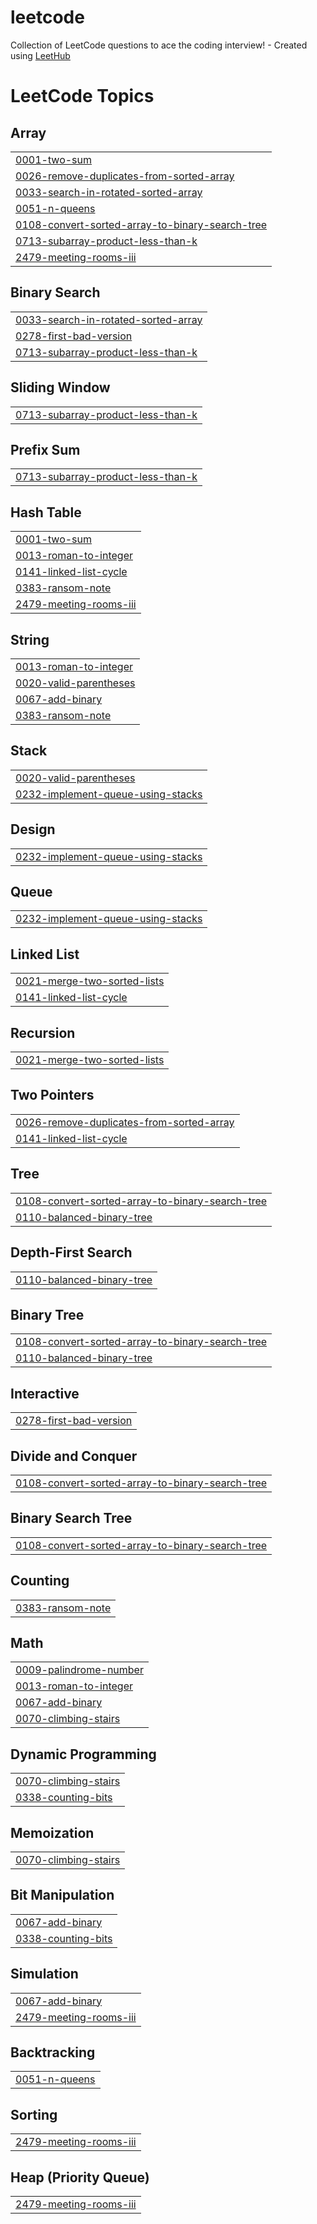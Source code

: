 # leetcode
Collection of LeetCode questions to ace the coding interview! - Created using [LeetHub](https://github.com/QasimWani/LeetHub)

<!---LeetCode Topics Start-->
# LeetCode Topics
## Array
|  |
| ------- |
| [0001-two-sum](https://github.com/ymanshur/leetcode/tree/master/0001-two-sum) |
| [0026-remove-duplicates-from-sorted-array](https://github.com/ymanshur/leetcode/tree/master/0026-remove-duplicates-from-sorted-array) |
| [0033-search-in-rotated-sorted-array](https://github.com/ymanshur/leetcode/tree/master/0033-search-in-rotated-sorted-array) |
| [0051-n-queens](https://github.com/ymanshur/leetcode/tree/master/0051-n-queens) |
| [0108-convert-sorted-array-to-binary-search-tree](https://github.com/ymanshur/leetcode/tree/master/0108-convert-sorted-array-to-binary-search-tree) |
| [0713-subarray-product-less-than-k](https://github.com/ymanshur/leetcode/tree/master/0713-subarray-product-less-than-k) |
| [2479-meeting-rooms-iii](https://github.com/ymanshur/leetcode/tree/master/2479-meeting-rooms-iii) |
## Binary Search
|  |
| ------- |
| [0033-search-in-rotated-sorted-array](https://github.com/ymanshur/leetcode/tree/master/0033-search-in-rotated-sorted-array) |
| [0278-first-bad-version](https://github.com/ymanshur/leetcode/tree/master/0278-first-bad-version) |
| [0713-subarray-product-less-than-k](https://github.com/ymanshur/leetcode/tree/master/0713-subarray-product-less-than-k) |
## Sliding Window
|  |
| ------- |
| [0713-subarray-product-less-than-k](https://github.com/ymanshur/leetcode/tree/master/0713-subarray-product-less-than-k) |
## Prefix Sum
|  |
| ------- |
| [0713-subarray-product-less-than-k](https://github.com/ymanshur/leetcode/tree/master/0713-subarray-product-less-than-k) |
## Hash Table
|  |
| ------- |
| [0001-two-sum](https://github.com/ymanshur/leetcode/tree/master/0001-two-sum) |
| [0013-roman-to-integer](https://github.com/ymanshur/leetcode/tree/master/0013-roman-to-integer) |
| [0141-linked-list-cycle](https://github.com/ymanshur/leetcode/tree/master/0141-linked-list-cycle) |
| [0383-ransom-note](https://github.com/ymanshur/leetcode/tree/master/0383-ransom-note) |
| [2479-meeting-rooms-iii](https://github.com/ymanshur/leetcode/tree/master/2479-meeting-rooms-iii) |
## String
|  |
| ------- |
| [0013-roman-to-integer](https://github.com/ymanshur/leetcode/tree/master/0013-roman-to-integer) |
| [0020-valid-parentheses](https://github.com/ymanshur/leetcode/tree/master/0020-valid-parentheses) |
| [0067-add-binary](https://github.com/ymanshur/leetcode/tree/master/0067-add-binary) |
| [0383-ransom-note](https://github.com/ymanshur/leetcode/tree/master/0383-ransom-note) |
## Stack
|  |
| ------- |
| [0020-valid-parentheses](https://github.com/ymanshur/leetcode/tree/master/0020-valid-parentheses) |
| [0232-implement-queue-using-stacks](https://github.com/ymanshur/leetcode/tree/master/0232-implement-queue-using-stacks) |
## Design
|  |
| ------- |
| [0232-implement-queue-using-stacks](https://github.com/ymanshur/leetcode/tree/master/0232-implement-queue-using-stacks) |
## Queue
|  |
| ------- |
| [0232-implement-queue-using-stacks](https://github.com/ymanshur/leetcode/tree/master/0232-implement-queue-using-stacks) |
## Linked List
|  |
| ------- |
| [0021-merge-two-sorted-lists](https://github.com/ymanshur/leetcode/tree/master/0021-merge-two-sorted-lists) |
| [0141-linked-list-cycle](https://github.com/ymanshur/leetcode/tree/master/0141-linked-list-cycle) |
## Recursion
|  |
| ------- |
| [0021-merge-two-sorted-lists](https://github.com/ymanshur/leetcode/tree/master/0021-merge-two-sorted-lists) |
## Two Pointers
|  |
| ------- |
| [0026-remove-duplicates-from-sorted-array](https://github.com/ymanshur/leetcode/tree/master/0026-remove-duplicates-from-sorted-array) |
| [0141-linked-list-cycle](https://github.com/ymanshur/leetcode/tree/master/0141-linked-list-cycle) |
## Tree
|  |
| ------- |
| [0108-convert-sorted-array-to-binary-search-tree](https://github.com/ymanshur/leetcode/tree/master/0108-convert-sorted-array-to-binary-search-tree) |
| [0110-balanced-binary-tree](https://github.com/ymanshur/leetcode/tree/master/0110-balanced-binary-tree) |
## Depth-First Search
|  |
| ------- |
| [0110-balanced-binary-tree](https://github.com/ymanshur/leetcode/tree/master/0110-balanced-binary-tree) |
## Binary Tree
|  |
| ------- |
| [0108-convert-sorted-array-to-binary-search-tree](https://github.com/ymanshur/leetcode/tree/master/0108-convert-sorted-array-to-binary-search-tree) |
| [0110-balanced-binary-tree](https://github.com/ymanshur/leetcode/tree/master/0110-balanced-binary-tree) |
## Interactive
|  |
| ------- |
| [0278-first-bad-version](https://github.com/ymanshur/leetcode/tree/master/0278-first-bad-version) |
## Divide and Conquer
|  |
| ------- |
| [0108-convert-sorted-array-to-binary-search-tree](https://github.com/ymanshur/leetcode/tree/master/0108-convert-sorted-array-to-binary-search-tree) |
## Binary Search Tree
|  |
| ------- |
| [0108-convert-sorted-array-to-binary-search-tree](https://github.com/ymanshur/leetcode/tree/master/0108-convert-sorted-array-to-binary-search-tree) |
## Counting
|  |
| ------- |
| [0383-ransom-note](https://github.com/ymanshur/leetcode/tree/master/0383-ransom-note) |
## Math
|  |
| ------- |
| [0009-palindrome-number](https://github.com/ymanshur/leetcode/tree/master/0009-palindrome-number) |
| [0013-roman-to-integer](https://github.com/ymanshur/leetcode/tree/master/0013-roman-to-integer) |
| [0067-add-binary](https://github.com/ymanshur/leetcode/tree/master/0067-add-binary) |
| [0070-climbing-stairs](https://github.com/ymanshur/leetcode/tree/master/0070-climbing-stairs) |
## Dynamic Programming
|  |
| ------- |
| [0070-climbing-stairs](https://github.com/ymanshur/leetcode/tree/master/0070-climbing-stairs) |
| [0338-counting-bits](https://github.com/ymanshur/leetcode/tree/master/0338-counting-bits) |
## Memoization
|  |
| ------- |
| [0070-climbing-stairs](https://github.com/ymanshur/leetcode/tree/master/0070-climbing-stairs) |
## Bit Manipulation
|  |
| ------- |
| [0067-add-binary](https://github.com/ymanshur/leetcode/tree/master/0067-add-binary) |
| [0338-counting-bits](https://github.com/ymanshur/leetcode/tree/master/0338-counting-bits) |
## Simulation
|  |
| ------- |
| [0067-add-binary](https://github.com/ymanshur/leetcode/tree/master/0067-add-binary) |
| [2479-meeting-rooms-iii](https://github.com/ymanshur/leetcode/tree/master/2479-meeting-rooms-iii) |
## Backtracking
|  |
| ------- |
| [0051-n-queens](https://github.com/ymanshur/leetcode/tree/master/0051-n-queens) |
## Sorting
|  |
| ------- |
| [2479-meeting-rooms-iii](https://github.com/ymanshur/leetcode/tree/master/2479-meeting-rooms-iii) |
## Heap (Priority Queue)
|  |
| ------- |
| [2479-meeting-rooms-iii](https://github.com/ymanshur/leetcode/tree/master/2479-meeting-rooms-iii) |
<!---LeetCode Topics End-->